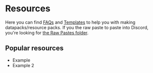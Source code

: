 # Resources

Here you can find [FAQs](Resources/faqs) and [Templates](Templates/faqs) to help you with making datapacks/resource packs.
If you the raw paste to paste into Discord, you're looking for [the Raw Pastes folder](../Raw_Pastes).

## Popular resources

- Example
- Example 2
